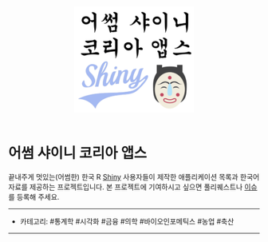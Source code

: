 <p align="center">
  <br>
  <img width="240" src="logo.png" alt="awesome-shiny-extensions logo">
  <br>
  <br>
</p>

# 어썸 샤이니 코리아 앱스

끝내주게 멋있는(어썸한) 한국 R [Shiny](https://shiny.rstudio.com/) 사용자들이 제작한 애플리케이션 목록과 한국어 자료를 제공하는 프로젝트입니다. 본 프로젝트에 기여하시고 싶으면 풀리퀘스트나 [이슈](https://github.com/shinykorea/Awsome-Shiny-Korea/issues)를 등록해 주세요.  

<hr>

* 카테고리: #통계학 #시각화 #금융 #의학 #바이오인포메틱스 #농업 #축산

<hr>
